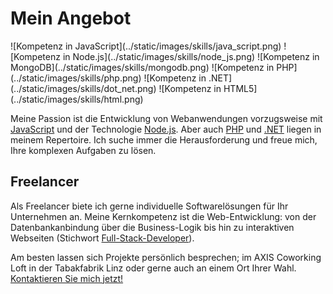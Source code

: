 # Mein Angebot

<p id="skills-images">
  ![Kompetenz in JavaScript](../static/images/skills/java_script.png)
  ![Kompetenz in Node.js](../static/images/skills/node_js.png)
  ![Kompetenz in MongoDB](../static/images/skills/mongodb.png)
  ![Kompetenz in PHP](../static/images/skills/php.png)
  ![Kompetenz in .NET](../static/images/skills/dot_net.png)
  ![Kompetenz in HTML5](../static/images/skills/html.png)
</p>

Meine Passion ist die Entwicklung von Webanwendungen vorzugsweise mit [JavaScript](https://developer.mozilla.org/de/docs/Web/JavaScript) und der Technologie [Node.js](http://nodejs.org). Aber auch [PHP](http://php.net/) und [.NET](https://www.microsoft.com/net) liegen in meinem Repertoire. Ich suche immer die Herausforderung und freue mich, Ihre komplexen Aufgaben zu lösen.

## Freelancer

Als Freelancer biete ich gerne  individuelle Softwarelösungen für Ihr Unternehmen an. Meine Kernkompetenz ist die Web-Entwicklung: von der Datenbankanbindung über die Business-Logik bis hin zu interaktiven Webseiten (Stichwort [Full-Stack-Developer](http://www.laurencegellert.com/2012/08/what-is-a-full-stack-developer/)).

Am besten lassen sich Projekte persönlich besprechen; im AXIS Coworking Loft in der Tabakfabrik Linz oder gerne auch an einem Ort Ihrer Wahl. [Kontaktieren Sie mich jetzt!](../contact)
